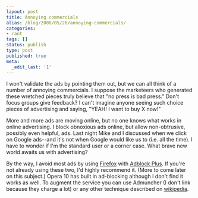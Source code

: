 ```yaml
---
layout: post
title: Annoying commercials
alias: /blog/2008/05/26/annoying-commercials/
categories:
- rant
tags: []
status: publish
type: post
published: true
meta:
  _edit_last: '1'
---
```

I won't validate the ads by pointing them out, but we can all think of a number of annoying commercials. I suppose the marketeers who generated these wretched pieces truly believe that "no press is bad press." Don't focus groups give feedback? I can't imagine anyone seeing such choice pieces of advertising and saying, "YEAH! I want to buy X now!"

More and more ads are moving online, but no one knows what works in online advertising. I block obnoxious ads online, but allow non-obtrusive, possibly even helpful, ads. Last night Mike and I discussed when we click on Google ads--and it's not when Google would like us to (i.e. all the time). I have to wonder if I'm the standard user or a corner case. What brave new world awaits us with advertising?

By the way, I avoid most ads by using <a title="download firefox!" href="https://www.mozilla.com/firefox/" target="_blank">Firefox</a> with <a title="must have firefox add-on!" href="https://adblockplus.org" target="_blank">Adblock Plus</a>. If you're not already using these two, I'd highly recommend it. (More to come later on this subject.) Opera 10 has built in ad-blocking although I don't find it works as well. To augment the service you can use Admuncher (I don't link because they charge a lot) or any other technique described on <a title="Ad filtering article on wikipedia" href="https://en.wikipedia.org/wiki/Ad_filtering" target="_blank">wikipedia</a>.
